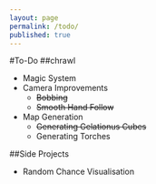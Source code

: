 ```yaml
---
layout: page
permalink: /todo/
published: true
---
```


#To-Do 
##chrawl
- Magic System
- Camera Improvements
	- ~~Bobbing~~
    - ~~Smooth Hand Follow~~
- Map Generation
	- ~~Generating Gelationus Cubes~~
    - Generating Torches
    
    
##Side Projects
- Random Chance Visualisation